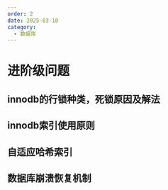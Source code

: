 ```yaml
---
order: 2
date: 2025-03-10
category: 
  - 数据库
---
```


# 进阶级问题

## innodb的行锁种类，死锁原因及解法

## innodb索引使用原则

## 自适应哈希索引

## 数据库崩溃恢复机制
